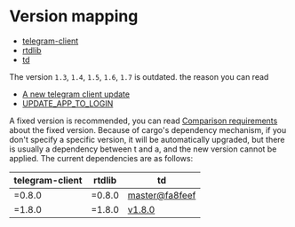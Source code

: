 Version mapping
===


- [telegram-client](https://github.com/fewensa/telegram-client)
- [rtdlib](https://github.com/fewensa/rtdlib)
- [td](https://github.com/tdlib/td)


The version `1.3`, `1.4`, `1.5`, `1.6`, `1.7` is outdated. the reason you can read

- [A new telegram client update](https://github.com/fewensa/telegram-client/issues/29)
- [UPDATE_APP_TO_LOGIN](https://github.com/tdlib/td/issues/1758)


A fixed version is recommended, you can read [Comparison requirements](https://doc.rust-lang.org/cargo/reference/specifying-dependencies.html#comparison-requirements) about the fixed version.
Because of cargo's dependency mechanism, if you don't specify a specific version, it will be automatically upgraded, but there is usually a dependency between t and a, and the new version cannot be applied.
The current dependencies are as follows:

| telegram-client    | rtdlib      |  td |
|--------------------|-------------|-----|
| =0.8.0             | =0.8.0      | [master@fa8feef](https://github.com/tdlib/td/commit/fa8feefed70d64271945e9d5fd010b957d93c8cd) |
| =1.8.0             | =1.8.0      | [v1.8.0](https://github.com/tdlib/td/releases/tag/v1.8.0) |


